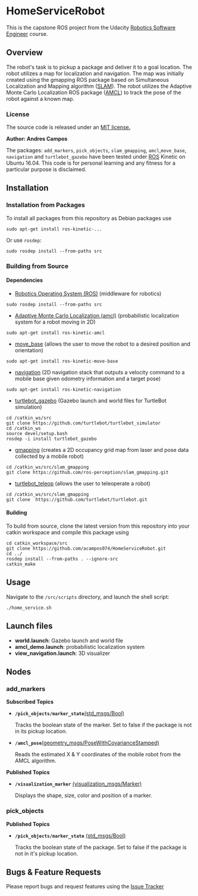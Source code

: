 # HomeServiceRobot

This is the capstone ROS project from the Udacity [Robotics Software Engineer](https://www.udacity.com/course/robotics-software-engineer--nd209) course.

## Overview

The robot's task is to pickup a package and deliver it to a goal location. The robot utilizes a map for localization and navigation. The map was initially created using the gmapping ROS package based on Simultaneous Localization and Mapping algorithm ([SLAM](http://wiki.ros.org/gmapping)). The robot utilizes the Adaptive Monte Carlo Localization ROS package ([AMCL](http://wiki.ros.org/amcl)) to track the pose of the robot against a known map.

### License

The source code is released under an [MIT license.](https://opensource.org/licenses/MIT)

**Author: Andres Campos**

The packages: ```add_markers```, ```pick_objects```, ```slam_gmapping```, ```amcl```,```move_base```, ```navigation``` and ```turtlebot_gazebo``` have been tested under  [ROS](https://www.ros.org/) Kinetic on Ubuntu 16.04. This code is for personal learning and any fitness for a particular purpose is disclaimed.

## Installation

### Installation from Packages
To install all packages from this repository as Debian packages use

```sudo apt-get install ros-kinetic-...```

Or use ```rosdep```:

```sudo rosdep install --from-paths src```

### Building from Source

#### Dependencies
* [Robotics Operating System (ROS)](https://www.ros.org/) (middleware for robotics)

```sudo rosdep install --from-paths src```

* [Adaptive Monte Carlo Localization (amcl)](http://wiki.ros.org/amcl) (probabilistic localization system for a robot moving in 2D)

```sudo apt-get install ros-kinetic-amcl```

* [move_base](http://wiki.ros.org/move_base) (allows the user to move the robot to a desired position and orientation)

```sudo apt-get install ros-kinetic-move-base```

* [navigation](http://wiki.ros.org/amcl) (2D navigation stack that outputs a velocity command to a mobile base given odometry information and a target pose)

```sudo apt-get install ros-kinetic-navigation```

* [turtlebot_gazebo](http://wiki.ros.org/turtlebot_gazebo) (Gazebo launch and world files for TurtleBot simulation)

```
cd /catkin_ws/src
git clone https://github.com/turtlebot/turtlebot_simulator
cd /catkin_ws
source devel/setup.bash
rosdep -i install turtlebot_gazebo
```
* [gmapping](http://wiki.ros.org/gmapping) (creates a 2D occupancy grid map from laser and pose data collected by a mobile robot)

```
cd /catkin_ws/src/slam_gmapping
git clone https://github.com/ros-perception/slam_gmapping.git
```

* [turtlebot_teleop](http://wiki.ros.org/turtlebot_teleop) (allows the user to teleoperate a robot)

```
cd /catkin_ws/src/slam_gmapping
git clone  https://github.com/turtlebot/turtlebot.git
```

#### Building
To build from source, clone the latest version from this repository into your catkin workspace and compile this package using
```
cd catkin_workspace/src
git clone https://github.com/acampos074/HomeServiceRobot.git
cd ../
rosdep install --from-paths . --ignore-src
catkin_make
```

## Usage

Navigate to the ```/src/scripts``` directory, and launch the shell script:

```./home_service.sh```


## Launch files
* **world.launch**: Gazebo launch and world file
* **amcl_demo.launch**: probabilistic localization system
* **view_navigation.launch**: 3D visualizer

## Nodes

### **add_markers**

**Subscribed Topics**
* **```/pick_objects/marker_state```**[(std_msgs/Bool)](http://docs.ros.org/en/melodic/api/std_msgs/html/msg/Bool.html)

  Tracks the boolean state of the marker. Set to false if the package is not in its pickup location.
* **```/amcl_pose```**[(geometry_msgs/PoseWithCovarianceStamped)](http://docs.ros.org/en/melodic/api/geometry_msgs/html/msg/PoseWithCovariance.html)

  Reads the estimated X & Y coordinates of the mobile robot from the AMCL algorithm.

**Published Topics**
* **```/visualization_marker```** [(visualization_msgs/Marker)](http://docs.ros.org/en/melodic/api/visualization_msgs/html/msg/Marker.html)

    Displays the shape, size, color and position of a marker.

### **pick_objects**

**Published Topics**
* **```/pick_objects/marker_state```** [(std_msgs/Bool)](http://docs.ros.org/en/melodic/api/std_msgs/html/msg/Bool.html)

   Tracks the boolean state of the package. Set to false if the package is not in it's pickup location.


## Bugs & Feature Requests

Please report bugs and request features using the [Issue Tracker](https://github.com/acampos074/HomeServiceRobot/issues)
